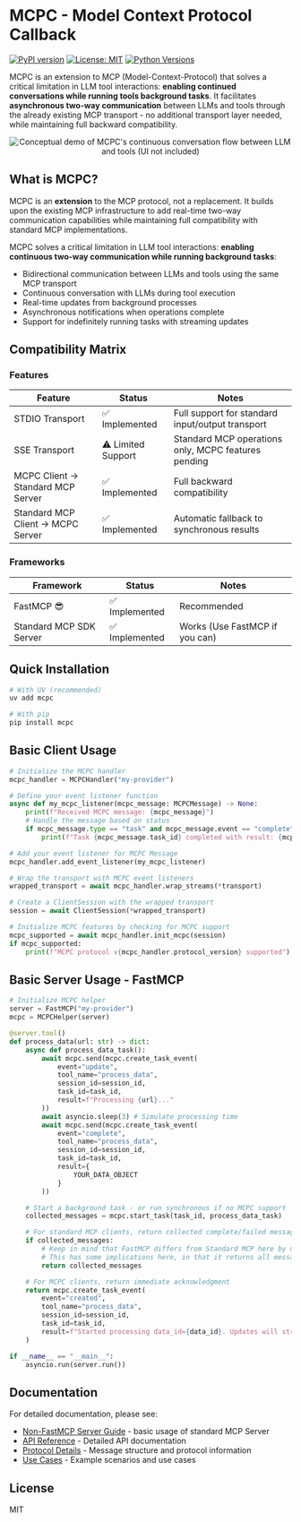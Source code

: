 # MCPC - Model Context Protocol Callback

[![PyPI version](https://badge.fury.io/py/mcpc.svg)](https://badge.fury.io/py/mcpc)
[![License: MIT](https://img.shields.io/badge/License-MIT-yellow.svg)](https://opensource.org/licenses/MIT)
[![Python Versions](https://img.shields.io/pypi/pyversions/mcpc.svg)](https://pypi.org/project/mcpc/)

MCPC is an extension to MCP (Model-Context-Protocol) that solves a critical limitation in LLM tool interactions: **enabling continued conversations while running tools background tasks**. It facilitates **asynchronous two-way communication** between LLMs and tools through the already existing MCP transport - no additional transport layer needed, while maintaining full backward compatibility.

<p align="center">
  <img src="assets/mcpc-demo_540.avif" alt="Conceptual demo of MCPC's continuous conversation flow between LLM and tools (UI not included)">
</p>

## What is MCPC?

MCPC is an **extension** to the MCP protocol, not a replacement. It builds upon the existing MCP infrastructure to add real-time two-way communication capabilities while maintaining full compatibility with standard MCP implementations.

MCPC solves a critical limitation in LLM tool interactions: **enabling continuous two-way communication while running background tasks**:

- Bidirectional communication between LLMs and tools using the same MCP transport
- Continuous conversation with LLMs during tool execution
- Real-time updates from background processes
- Asynchronous notifications when operations complete
- Support for indefinitely running tasks with streaming updates

## Compatibility Matrix

### Features

| Feature                           | Status             | Notes                                               |
| --------------------------------- | ------------------ | --------------------------------------------------- |
| STDIO Transport                   | ✅ Implemented     | Full support for standard input/output transport    |
| SSE Transport                     | ⚠️ Limited Support | Standard MCP operations only, MCPC features pending |
| MCPC Client → Standard MCP Server | ✅ Implemented     | Full backward compatibility                         |
| Standard MCP Client → MCPC Server | ✅ Implemented     | Automatic fallback to synchronous results           |

### Frameworks

| Framework               | Status         | Notes                          |
| ----------------------- | -------------- | ------------------------------ |
| FastMCP 😎              | ✅ Implemented | Recommended                    |
| Standard MCP SDK Server | ✅ Implemented | Works (Use FastMCP if you can) |

## Quick Installation

```bash
# With UV (recommended)
uv add mcpc

# With pip
pip install mcpc
```

## Basic Client Usage

```python
# Initialize the MCPC handler
mcpc_handler = MCPCHandler("my-provider")

# Define your event listener function
async def my_mcpc_listener(mcpc_message: MCPCMessage) -> None:
    print(f"Received MCPC message: {mcpc_message}")
    # Handle the message based on status
    if mcpc_message.type == "task" and mcpc_message.event == "complete":
        print(f"Task {mcpc_message.task_id} completed with result: {mcpc_message.result}")

# Add your event listener for MCPC Message
mcpc_handler.add_event_listener(my_mcpc_listener)

# Wrap the transport with MCPC event listeners
wrapped_transport = await mcpc_handler.wrap_streams(*transport)

# Create a ClientSession with the wrapped transport
session = await ClientSession(*wrapped_transport)

# Initialize MCPC features by checking for MCPC support
mcpc_supported = await mcpc_handler.init_mcpc(session)
if mcpc_supported:
    print(f"MCPC protocol v{mcpc_handler.protocol_version} supported")
```

## Basic Server Usage - FastMCP

```python
# Initialize MCPC helper
server = FastMCP("my-provider")
mcpc = MCPCHelper(server)

@server.tool()
def process_data(url: str) -> dict:
    async def process_data_task():
        await mcpc.send(mcpc.create_task_event(
            event="update",
            tool_name="process_data",
            session_id=session_id,
            task_id=task_id,
            result=f"Processing {url}..."
        ))
        await asyncio.sleep(3) # Simulate processing time
        await mcpc.send(mcpc.create_task_event(
            event="complete",
            tool_name="process_data",
            session_id=session_id,
            task_id=task_id,
            result={
                YOUR_DATA_OBJECT
            }
        ))

    # Start a background task - or run synchronous if no MCPC support
    collected_messages = mcpc.start_task(task_id, process_data_task)

    # For standard MCP clients, return collected complete/failed messages
    if collected_messages:
        # Keep in mind that FastMCP differs from Standard MCP here by not direct result rather than TextContent
        # This has some implications here, in that it returns all messages as "one" item, rather than multiple
        return collected_messages

    # For MCPC clients, return immediate acknowledgment
    return mcpc.create_task_event(
        event="created",
        tool_name="process_data",
        session_id=session_id,
        task_id=task_id,
        result=f"Started processing data_id={data_id}. Updates will stream in real-time."
    )

if __name__ == "__main__":
    asyncio.run(server.run())
```

## Documentation

For detailed documentation, please see:

- [Non-FastMCP Server Guide](docs/standard-mcp-server.md) - basic usage of standard MCP Server
- [API Reference](docs/api-reference.md) - Detailed API documentation
- [Protocol Details](docs/protocol-details.md) - Message structure and protocol information
- [Use Cases](docs/use-cases.md) - Example scenarios and use cases

## License

MIT
